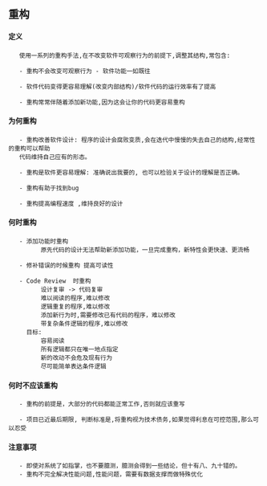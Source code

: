 ## 重构 
   
#### 定义
       使用一系列的重构手法,在不改变软件可观察行为的前提下,调整其结构,常包含:
       
       - 重构不会改变可观察行为 - 软件功能一如既往
       
       - 软件代码变得更容易理解(改变内部结构)/软件代码的运行效率有了提高
       
       - 重构常常伴随着添加新功能,因为这会让你的代码更容易重构
       
#### 为何重构
       
       - 重构改善软件设计: 程序的设计会腐败变质,会在迭代中慢慢的失去自己的结构,经常性的重构可以帮助
       代码维持自己应有的形态。
       
       - 重构是软件更容易理解: 准确说出我要的, 也可以检验关于设计的理解是否正确。
       
       - 重构有助于找到bug
       
       - 重构提高编程速度 ,维持良好的设计
       
#### 何时重构
       
       - 添加功能时重构
             原先代码的设计无法帮助新添加功能，一旦完成重构，新特性会更快速、更流畅
             
       - 修补错误的时候重构 提高可读性
       
       - Code Review  时重构
             设计复审 -> 代码复审    
             难以阅读的程序,难以修改
             逻辑重复的程序,难以修改
             添加新行为时,需要修改已有代码的程序，难以修改
             带复杂条件逻辑的程序,难以修改
         目标:
             容易阅读
             所有逻辑都只在唯一地点指定
             新的改动不会危及现有行为
             尽可能简单表达条件逻辑    
                    
#### 何时不应该重构
          
       - 重构的前提是，大部分的代码都能正常工作,否则就应该重写
       
       - 项目已近最后期限, 判断标准是,将重构视为技术债务,如果觉得利息在可控范围,那么可以忍受              

#### 注意事项
      
       - 即使对系统了如指掌，也不要臆测，臆测会得到一些结论，但十有八、九十错的。        
       - 重构不完全解决性能问题,性能问题，需要有数据支撑而做特殊优化     